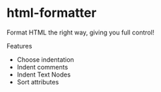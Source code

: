 # html-formatter

Format HTML the right way, giving you full control!

Features

* Choose indentation
* Indent comments
* Indent Text Nodes
* Sort attributes
